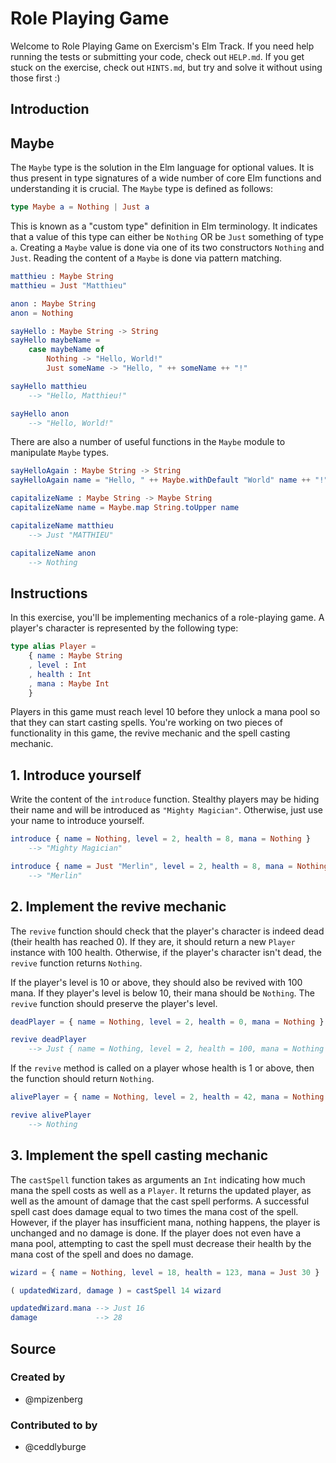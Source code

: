 # Role Playing Game

Welcome to Role Playing Game on Exercism's Elm Track.
If you need help running the tests or submitting your code, check out `HELP.md`.
If you get stuck on the exercise, check out `HINTS.md`, but try and solve it without using those first :)

## Introduction

## Maybe

The `Maybe` type is the solution in the Elm language for optional values.
It is thus present in type signatures of a wide number of core Elm functions and understanding it is crucial.
The `Maybe` type is defined as follows:

```elm
type Maybe a = Nothing | Just a
```

This is known as a "custom type" definition in Elm terminology.
It indicates that a value of this type can either be `Nothing` OR be `Just` something of type `a`.
Creating a `Maybe` value is done via one of its two constructors `Nothing` and `Just`.
Reading the content of a `Maybe` is done via pattern matching.

```elm
matthieu : Maybe String
matthieu = Just "Matthieu"

anon : Maybe String
anon = Nothing

sayHello : Maybe String -> String
sayHello maybeName =
    case maybeName of
        Nothing -> "Hello, World!"
        Just someName -> "Hello, " ++ someName ++ "!"

sayHello matthieu
    --> "Hello, Matthieu!"

sayHello anon
    --> "Hello, World!"
```

There are also a number of useful functions in the `Maybe` module to manipulate `Maybe` types.

```elm
sayHelloAgain : Maybe String -> String
sayHelloAgain name = "Hello, " ++ Maybe.withDefault "World" name ++ "!"

capitalizeName : Maybe String -> Maybe String
capitalizeName name = Maybe.map String.toUpper name

capitalizeName matthieu
    --> Just "MATTHIEU"

capitalizeName anon
    --> Nothing
```

## Instructions

In this exercise, you'll be implementing mechanics of a role-playing game.
A player's character is represented by the following type:

```elm
type alias Player =
    { name : Maybe String
    , level : Int
    , health : Int
    , mana : Maybe Int
    }
```

Players in this game must reach level 10 before they unlock a mana pool so that they can start casting spells.
You're working on two pieces of functionality in this game, the revive mechanic and the spell casting mechanic.

## 1. Introduce yourself

Write the content of the `introduce` function.
Stealthy players may be hiding their name and will be introduced as `"Mighty Magician"`.
Otherwise, just use your name to introduce yourself.

```elm
introduce { name = Nothing, level = 2, health = 8, mana = Nothing }
    --> "Mighty Magician"

introduce { name = Just "Merlin", level = 2, health = 8, mana = Nothing }
    --> "Merlin"
```

## 2. Implement the revive mechanic

The `revive` function should check that the player's character is indeed dead (their health has reached 0).
If they are, it should return a new `Player` instance with 100 health.
Otherwise, if the player's character isn't dead, the `revive` function returns `Nothing`.

If the player's level is 10 or above, they should also be revived with 100 mana.
If they player's level is below 10, their mana should be `Nothing`.
The `revive` function should preserve the player's level.

```elm
deadPlayer = { name = Nothing, level = 2, health = 0, mana = Nothing }

revive deadPlayer
    --> Just { name = Nothing, level = 2, health = 100, mana = Nothing }
```

If the `revive` method is called on a player whose health is 1 or above, then the function should return `Nothing`.

```elm
alivePlayer = { name = Nothing, level = 2, health = 42, mana = Nothing }

revive alivePlayer
    --> Nothing
```

## 3. Implement the spell casting mechanic

The `castSpell` function takes as arguments an `Int` indicating how much mana the spell costs as well as a `Player`.
It returns the updated player, as well as the amount of damage that the cast spell performs.
A successful spell cast does damage equal to two times the mana cost of the spell.
However, if the player has insufficient mana, nothing happens, the player is unchanged and no damage is done.
If the player does not even have a mana pool, attempting to cast the spell must decrease their health by the mana cost of the spell and does no damage.

```elm
wizard = { name = Nothing, level = 18, health = 123, mana = Just 30 }

( updatedWizard, damage ) = castSpell 14 wizard

updatedWizard.mana --> Just 16
damage             --> 28
```

## Source

### Created by

- @mpizenberg

### Contributed to by

- @ceddlyburge